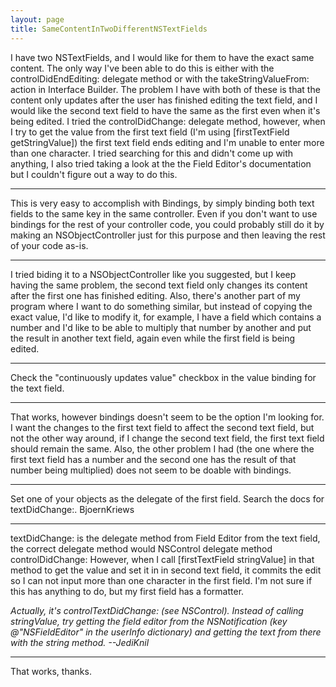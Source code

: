 ```yaml
---
layout: page
title: SameContentInTwoDifferentNSTextFields
---
```


I have two NSTextFields, and I would like for them to have the exact same content. The only way I've been able to do this is either with the controlDidEndEditing: delegate method or with the takeStringValueFrom: action in Interface Builder. The problem I have with both of these is that the content only updates after the user has finished editing the text field, and I would like the second text field to have the same as the first even when it's being edited. I tried the controlDidChange: delegate method, however, when I try to get the value from the first text field (I'm using [firstTextField getStringValue]) the first text field ends editing and I'm unable to enter more than one character. I tried searching for this and didn't come up with anything, I also tried taking a look at the the Field Editor's documentation but I couldn't figure out a way to do this.

----

This is very easy to accomplish with Bindings, by simply binding both text fields to the same key in the same controller. Even if you don't want to use bindings for the rest of your controller code, you could probably still do it by making an NSObjectController just for this purpose and then leaving the rest of your code as-is.

----

I tried biding it to a NSObjectController like you suggested, but I keep having the same problem, the second text field only changes its content after the first one has finished editing. Also, there's another part of my program where I want to do something similar, but instead of copying the exact value, I'd like to modify it, for example, I have a field which contains a number and I'd like to be able to multiply that number by another and put the result in another text field, again even while the first field is being edited.

----

Check the "continuously updates value" checkbox in the value binding for the text field.

----

That works, however bindings doesn't seem to be the option I'm looking for. I want the changes to the first text field to affect the second text field, but not the other way around, if I change the second text field, the first text field should remain the same. Also, the other problem I had (the one where the first text field has a number and the second one has the result of that number being multiplied) does not seem to be doable with bindings.

----

Set one of your objects as the delegate of the first field.
Search the docs for textDidChange:.
BjoernKriews

----

textDidChange: is the delegate method from Field Editor from the text field, the correct delegate method would NSControl delegate method controlDidChange: However, when I call [firstTextField stringValue] in that method to get the value and set it in in second text field, it commits the edit so I can not input more than one character in the first field. I'm not sure if this has anything to do, but my first field has a formatter.

*Actually, it's     controlTextDidChange: (see NSControl). Instead of calling     stringValue, try getting the field editor from the NSNotification (key     @"NSFieldEditor" in the     userInfo dictionary) and getting the text from there with the     string method. --JediKnil*

----

That works, thanks.

